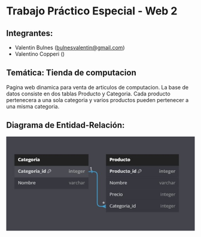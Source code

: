 # Trabajo Práctico Especial - Web 2 
 
## Integrantes:
 - Valentin Bulnes (bulnesvalentin@gmail.com)
 - Valentino Copperi ()

## Temática: Tienda de computacion
Pagina web dinamica para venta de articulos de computacion. La base de datos consiste en dos tablas Producto y Categoria. Cada producto pertenecera a una sola categoria y varios productos pueden pertenecer a una misma categoria.
## Diagrama de Entidad-Relación:

![Diagrama de Entidad-Relacion](https://raw.githubusercontent.com/ValentinoCopperi/tpWeb2/main/Diagrama%20de%20Entidad%20Relacion.jpg)
